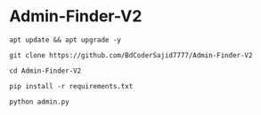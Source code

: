 # Admin-Finder-V2
```
apt update && apt upgrade -y
```
```
git clone https://github.com/BdCoderSajid7777/Admin-Finder-V2
```
```
cd Admin-Finder-V2
```
```
pip install -r requirements.txt
```
```
python admin.py
```
